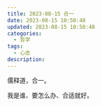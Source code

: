 ```yaml
---
title: 2023-08-15 合一
date: 2023-08-15 10:50:48
updated: 2023-08-15 10:50:48
categories:
  - 哲学
tags:
  - 心态
description:
---
```

儒释道，合一。

我是谁、要怎么办、合适就好。
